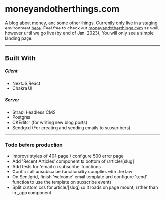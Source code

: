 # moneyandotherthings.com

A blog about money, and some other things.  Currently only live in a staging environment [here](https://next-blog-site-red.vercel.app/).  Feel free to check out [moneyandotherthings.com](https://www.moneyandotherthings.com) as well, however until we go live (by end of Jan. 2023), You will only see a simple landing page.

---

## Built With
##### Client
 - NextJS/React
 - Chakra UI


##### Server
 - Strapi Headless CMS
 - Postgres
 - CKEditor (for writing new blog posts)
 - Sendgrid (For creating and sending emails to subscribers)

 ---

### Todo before production
 - Improve styles of 404 page / configure 500 error page
 - Add 'Recent Articles' component to bottom of /article/[slug]
 - Add tests for 'email on subscribe' functions
 - Confirm all unsubscribe functionality complies with the law
 - On Sendgrid, finish 'welcome' email template and configure 'send' function to use the template on subscribe events
 - Split custom css for article/[slug] so it loads on page mount, rather than in _app component